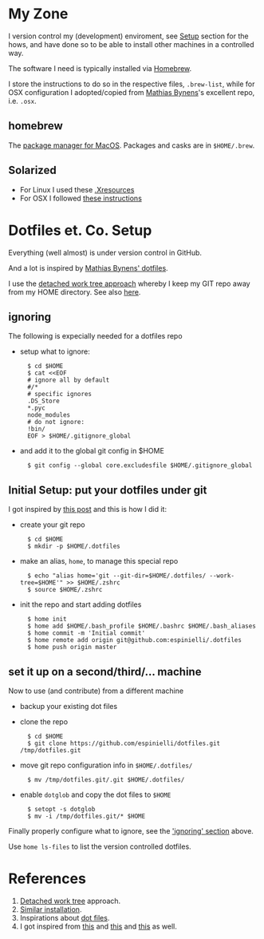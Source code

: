 # My Zone #

I version control my (development) enviroment, see [Setup](#setup) section for the hows,
and have done so to be able to install other machines in a controlled way.

The software I need is typically installed via [Homebrew][brew].

I store the instructions to do so in the respective files, `.brew-list`, while for OSX configuration I adopted/copied from
[Mathias Bynens][mathias]'s excellent repo, i.e. `.osx`.


## homebrew ##
The [package manager for MacOS][brew].
Packages and casks are in `$HOME/.brew`.

## Solarized ##
* For Linux I used these [.Xresources][xres]
* For OSX I followed [these instructions][osxsol]


# <a name="setup"></a> Dotfiles et. Co. Setup #
Everything (well almost) is under version control in GitHub.

And a lot is inspired by [Mathias Bynens' dotfiles][mathias].

I use the [detached work tree approach][worktree]
whereby I keep my GIT repo away from my HOME directory.
See also [here][otherdwt].


## <a id="ignoring"> ignoring ##
The following is expecially needed for a dotfiles repo

* setup what to ignore:

        $ cd $HOME
        $ cat <<EOF
        # ignore all by default
        #/*
        # specific ignores
        .DS_Store
        *.pyc
        node_modules
        # do not ignore:
        !bin/
        EOF > $HOME/.gitignore_global

* and add it to the global git config in $HOME

        $ git config --global core.excludesfile $HOME/.gitignore_global


## Initial Setup: put your dotfiles under git ##
I got inspired by [this post][worktreeblog] and this is how I did it:

* create your git repo

        $ cd $HOME
        $ mkdir -p $HOME/.dotfiles

* make an alias, `home`, to manage this special repo

        $ echo "alias home='git --git-dir=$HOME/.dotfiles/ --work-tree=$HOME'" >> $HOME/.zshrc
        $ source $HOME/.zshrc

* init the repo and start adding dotfiles

        $ home init
        $ home add $HOME/.bash_profile $HOME/.bashrc $HOME/.bash_aliases
        $ home commit -m 'Initial commit'
        $ home remote add origin git@github.com:espinielli/.dotfiles
        $ home push origin master


## <a id="cloning"> set it up on a second/third/... machine ##
Now to use (and contribute) from a different machine

* backup your existing dot files
* clone the repo

        $ cd $HOME
        $ git clone https://github.com/espinielli/dotfiles.git /tmp/dotfiles.git

* move git repo configuration info in `$HOME/.dotfiles/`

        $ mv /tmp/dotfiles.git/.git $HOME/.dotfiles/

* enable `dotglob` and copy the dot files to `$HOME`

        $ setopt -s dotglob
        $ mv -i /tmp/dotfiles.git/* $HOME

Finally properly configure what to ignore, see the ['ignoring' section](#ignoring) above.

Use `home ls-files` to list the version controlled dotfiles.




# References #

1. [Detached work tree][worktree] approach.
2. [Similar installation][worktreeblog].
2. Inspirations about [dot files][dotfiles].
1. I got inspired from [this][silas] and [this][scriva] and [this][anotherdotfile] as well.


[worktree]: http://git-scm.com/2010/04/11/environment.html "detached work tree in git"
[worktreeblog]: http://sursolid.com/managing-home-dotfiles-with-git-and-github
[dotfiles]: http://dotfiles.github.com/ "examples of dotfiles"
[silas]: http://silas.sewell.org/blog/2009/03/08/profile-management-with-git-and-github/
[scriva]: http://robescriva.com/blog/2009/01/06/manage-your-home-with-git/
[anotherdotfile]: http://gmarik.info/blog/2010/05/02/tracking-dotfiles-with-git
[xres]: https://github.com/altercation/solarized/blob/master/xresources-colors-solarized/Xresources
[osxsol]: https://github.com/altercation/solarized/tree/master/osx-terminal.app-colors-solarized
[el-get]: https://github.com/dimitri/el-get
[shocco]: https://github.com/rtomayko/shocco "literate-programming doc generator POSIX shell"
[brew]: http://mxcl.github.com/homebrew/ "homebrew"
[sublime]: http://www.sublimetext.com/2 "Sublime Text 2"
[mathias]: https://github.com/mathiasbynens/dotfiles "Mathias Bynens' dotfiles"
[otherdwt]: https://www.electricmonk.nl/log/2015/06/22/keep-your-home-dir-in-git-with-a-detached-working-directory/
<!---
Local Variables:
mode: markdown
mode: gfm
end:
-->
